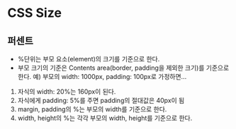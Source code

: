 # CSS Size
## 퍼센트
- %단위는 부모 요소(element)의 크기를 기준으로 한다.
- 부모 크기의 기준은 Contents area(border, padding을 제외한 크기)를 기준으로 한다.
예) 부모의 width: 1000px, padding: 100px로 가정하면...
1) 자식의 width: 20%는 160px이 된다.
2) 자식에게 padding: 5%를 주면 padding의 절대값은 40px이 됨
3) margin, padding의 %는 부모의 width를 기준으로 한다.
4) width, height의 %는 각각 부모의 width, height를 기준으로 한다. 